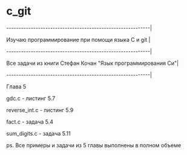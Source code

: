 # c_git


-----------------------------------------------------------|

Изучаю программирование при помощи языка C и git		   |

-----------------------------------------------------------|

Все задачи из книги Стефан Кочан "Язык программирования Си"|

-----------------------------------------------------------|



Глава 5

gdc.c - 		листинг 5.7 

reverse_int.c - листинг 5.9

fact.c -		задача  5.4

sum_digits.c -	задача  5.11

ps. Все примеры и задачи из 5 главы выполнены в полном объеме
